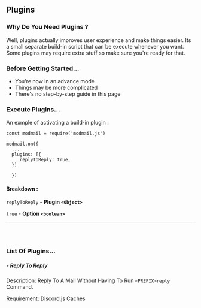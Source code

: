 ## Plugins

### **Why Do You Need Plugins** ?

Well, plugins actually improves user experience and make things easier. Its a small separate build-in script that can be execute whenever you want. Some plugins may require extra stuff so make sure you're ready for that.


### **Before Getting Started...**

- You're now in an advance mode
- Things may be more complicated
- There's no step-by-step guide in this page


### **Execute Plugins**...

An exmple of activating a build-in plugin :

```
const modmail = require('modmail.js') 

modmail.on({ 
  ...
  plugins: [{
     replyToReply: true,
  }]
  
  })
 ```
#### **Breakdown :** 

`replyToReply` - **Plugin `<Object>`**

`true` - **Option `<boolean>`**

------------------
<div style="height:30px"> </div>

### **List Of Plugins...**

##### - [Reply To Reply](https://modmail.js.org/plugins/replyToReply)
  Description: Reply To A Mail Without Having To Run `<PREFIX>reply` Command.
  
  Requirement: Discord.js Caches 




